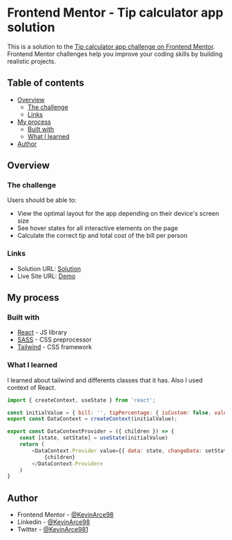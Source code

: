 # Frontend Mentor - Tip calculator app solution

This is a solution to the [Tip calculator app challenge on Frontend Mentor](https://www.frontendmentor.io/challenges/tip-calculator-app-ugJNGbJUX). Frontend Mentor challenges help you improve your coding skills by building realistic projects.
## Table of contents

- [Overview](#overview)
  - [The challenge](#the-challenge)
  - [Links](#links)
- [My process](#my-process)
  - [Built with](#built-with)
  - [What I learned](#what-i-learned)
- [Author](#author)

## Overview

### The challenge

Users should be able to:

- View the optimal layout for the app depending on their device's screen size
- See hover states for all interactive elements on the page
- Calculate the correct tip and total cost of the bill per person

### Links

- Solution URL: [Solution](https://www.frontendmentor.io/solutions/reactjs-using-scss-and-tailwind-IJ7iUc1BH)
- Live Site URL: [Demo](https://kevinarce98.github.io/tip-calculator-app/)

## My process

### Built with

- [React](https://reactjs.org/) - JS library
- [SASS](https://sass-lang.com/) - CSS preprocessor
- [Tailwind](https://tailwindcss.com/) - CSS framework

### What I learned

I learned about tailwind and differents classes that it has.
Also I used context of React.

```js
import { createContext, useState } from 'react';

const initialValue = { bill: '', tipPercentage: { isCustom: false, value: '' }, people: ''  };
export const DataContext = createContext(initialValue);

export const DataContextProvider = ({ children }) => {
    const [state, setState] = useState(initialValue)
    return (
        <DataContext.Provider value={{ data: state, changeData: setState }}>
            {children}
        </DataContext.Provider>
    )
}
```

## Author
- Frontend Mentor - [@KevinArce98](https://www.frontendmentor.io/profile/KevinArce98)
- Linkedin - [@KevinArce98](https://www.linkedin.com/in/kevinarce98/)
- Twitter - [@KevinArce981](https://twitter.com/KevinArce981)